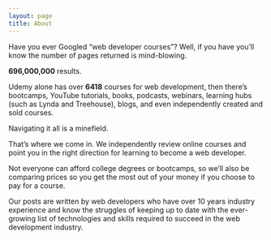 ```yaml
---
layout: page
title: About
---
```

Have you ever Googled “web developer courses”? Well, if you have you’ll know the number of pages returned is mind-blowing. 



**696,000,000** results. 



Udemy alone has over **6418** courses for web development, then there’s bootcamps, YouTube tutorials, books, podcasts, webinars, learning hubs (such as Lynda and Treehouse), blogs, and even independently created and sold courses. 



Navigating it all is a minefield. 



That’s where we come in. We independently review online courses and point you in the right direction for learning to become a web developer. 



Not everyone can afford college degrees or bootcamps, so we’ll also be comparing prices so you get the most out of your money if you choose to pay for a course.



Our posts are written by web developers who have over 10 years industry experience and know the struggles of keeping up to date with the ever-growing list of technologies and skills required to succeed in the web development industry.
